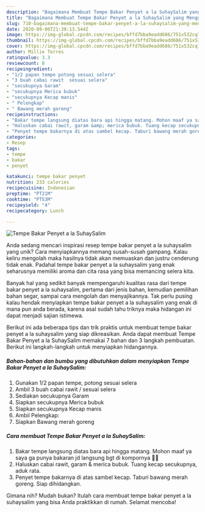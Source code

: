 ```yaml
---
description: "Bagaimana Membuat Tempe Bakar Penyet a la SuhaySalim yang Menggugah Selera"
title: "Bagaimana Membuat Tempe Bakar Penyet a la SuhaySalim yang Menggugah Selera"
slug: 710-bagaimana-membuat-tempe-bakar-penyet-a-la-suhaysalim-yang-menggugah-selera
date: 2020-09-06T21:39:13.544Z
image: https://img-global.cpcdn.com/recipes/bffd7bba9eadd686/751x532cq70/tempe-bakar-penyet-a-la-suhaysalim-foto-resep-utama.jpg
thumbnail: https://img-global.cpcdn.com/recipes/bffd7bba9eadd686/751x532cq70/tempe-bakar-penyet-a-la-suhaysalim-foto-resep-utama.jpg
cover: https://img-global.cpcdn.com/recipes/bffd7bba9eadd686/751x532cq70/tempe-bakar-penyet-a-la-suhaysalim-foto-resep-utama.jpg
author: Millie Torres
ratingvalue: 3.3
reviewcount: 8
recipeingredient:
- "1/2 papan tempe potong sesuai selera"
- "3 buah cabai rawit  sesuai selera"
- "secukupnya Garam"
- "secukupnya Merica bubuk"
- "secukupnya Kecap manis"
- " Pelengkap"
- " Bawang merah goreng"
recipeinstructions:
- "Bakar tempe langsung diatas bara api hingga matang. Mohon maaf ya saya ga punya bakaran jd langsung bgt di kompornya 🤣🤣"
- "Haluskan cabai rawit, garam &amp; merica bubuk. Tuang kecap secukupnya, aduk rata."
- "Penyet tempe bakarnya di atas sambel kecap. Taburi bawang merah goreng. Siap dihidangkan."
categories:
- Resep
tags:
- tempe
- bakar
- penyet

katakunci: tempe bakar penyet 
nutrition: 233 calories
recipecuisine: Indonesian
preptime: "PT21M"
cooktime: "PT53M"
recipeyield: "4"
recipecategory: Lunch

---
```



![Tempe Bakar Penyet a la SuhaySalim](https://img-global.cpcdn.com/recipes/bffd7bba9eadd686/751x532cq70/tempe-bakar-penyet-a-la-suhaysalim-foto-resep-utama.jpg)

Anda sedang mencari inspirasi resep tempe bakar penyet a la suhaysalim yang unik? Cara menyiapkannya memang susah-susah gampang. Kalau keliru mengolah maka hasilnya tidak akan memuaskan dan justru cenderung tidak enak. Padahal tempe bakar penyet a la suhaysalim yang enak seharusnya memiliki aroma dan cita rasa yang bisa memancing selera kita.

Banyak hal yang sedikit banyak mempengaruhi kualitas rasa dari tempe bakar penyet a la suhaysalim, pertama dari jenis bahan, kemudian pemilihan bahan segar, sampai cara mengolah dan menyajikannya. Tak perlu pusing kalau hendak menyiapkan tempe bakar penyet a la suhaysalim yang enak di mana pun anda berada, karena asal sudah tahu triknya maka hidangan ini dapat menjadi sajian istimewa.




Berikut ini ada beberapa tips dan trik praktis untuk membuat tempe bakar penyet a la suhaysalim yang siap dikreasikan. Anda dapat membuat Tempe Bakar Penyet a la SuhaySalim memakai 7 bahan dan 3 langkah pembuatan. Berikut ini langkah-langkah untuk menyiapkan hidangannya.

<!--inarticleads1-->

##### Bahan-bahan dan bumbu yang dibutuhkan dalam menyiapkan Tempe Bakar Penyet a la SuhaySalim:

1. Gunakan 1/2 papan tempe, potong sesuai selera
1. Ambil 3 buah cabai rawit / sesuai selera
1. Sediakan secukupnya Garam
1. Siapkan secukupnya Merica bubuk
1. Siapkan secukupnya Kecap manis
1. Ambil  Pelengkap:
1. Siapkan  Bawang merah goreng




<!--inarticleads2-->

##### Cara membuat Tempe Bakar Penyet a la SuhaySalim:

1. Bakar tempe langsung diatas bara api hingga matang. Mohon maaf ya saya ga punya bakaran jd langsung bgt di kompornya 🤣🤣
1. Haluskan cabai rawit, garam &amp; merica bubuk. Tuang kecap secukupnya, aduk rata.
1. Penyet tempe bakarnya di atas sambel kecap. Taburi bawang merah goreng. Siap dihidangkan.




Gimana nih? Mudah bukan? Itulah cara membuat tempe bakar penyet a la suhaysalim yang bisa Anda praktikkan di rumah. Selamat mencoba!
